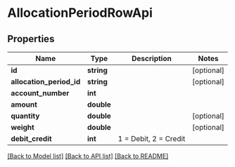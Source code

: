 # AllocationPeriodRowApi

## Properties
Name | Type | Description | Notes
------------ | ------------- | ------------- | -------------
**id** | **string** |  | [optional] 
**allocation_period_id** | **string** |  | [optional] 
**account_number** | **int** |  | 
**amount** | **double** |  | 
**quantity** | **double** |  | [optional] 
**weight** | **double** |  | [optional] 
**debit_credit** | **int** | 1 &#x3D; Debit, 2 &#x3D; Credit | 

[[Back to Model list]](../../README.md#documentation-for-models) [[Back to API list]](../../README.md#documentation-for-api-endpoints) [[Back to README]](../../README.md)

